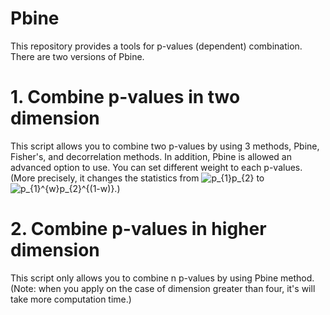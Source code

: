 # Pbine
This repository provides a tools for p-values (dependent) combination.
There are two versions of Pbine. 

# 1. Combine p-values in two dimension 
This script allows you to combine two p-values by using 3 methods, Pbine, Fisher's, and decorrelation methods.
In addition, Pbine is allowed an advanced option to use. You can set different weight to each p-values. (More precisely, it changes the statistics from <img src="https://latex.codecogs.com/svg.image?p_{1}p_{2}" title="p_{1}p_{2}" /> to <img src="https://latex.codecogs.com/svg.image?p_{1}^{w}p_{2}^{(1-w)}" title="p_{1}^{w}p_{2}^{(1-w)}" />.)

# 2. Combine p-values in higher dimension
This script only allows you to combine n p-values by using Pbine method.
(Note: when you apply on the case of dimension greater than four, it's will take more computation time.)
